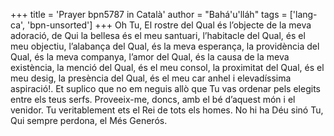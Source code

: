 +++
title = 'Prayer bpn5787 in Català'
author = "Bahá'u'lláh"
tags = ['lang-ca', 'bpn-unsorted']
+++
Oh Tu, El rostre del Qual és l’objecte de la meva adoració, de Qui la bellesa és el meu santuari, l’habitacle del Qual, és el meu objectiu, l’alabança del Qual, és la meva esperança, la providència del Qual, és la meva companya, l’amor del Qual, és la causa de la meva existència, la menció del Qual, és el meu consol, la proximitat del Qual, és el meu desig, la presència del Qual, és el meu car anhel i elevadíssima aspiració!. Et suplico que no em neguis allò que Tu vas ordenar pels elegits entre els teus serfs. Proveeix-me, doncs, amb el bé d’aquest món i el venidor.
Tu veritablement ets el Rei de tots els homes. No hi ha Déu sinó Tu, Qui sempre perdona, el Més Generós.
